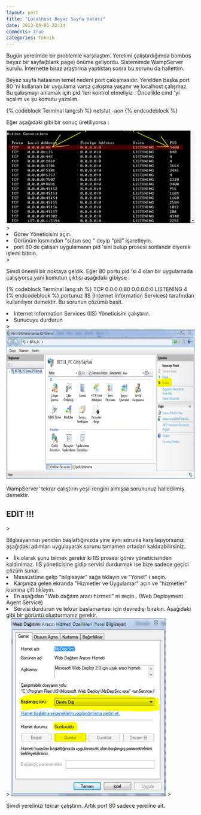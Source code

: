 ```yaml
---
layout: post
title: "Localhost Beyaz Sayfa Hatası"
date: 2013-06-01 22:14
comments: true
categories: Teknik
---
```


Bugün yerelimde bir problemle karşılaştım. Yerelimi çalıştırdığımda bomboş beyaz bir sayfa(blank page) önüme geliyordu. Sistemimde WampServer kurulu.
İnternette biraz araştırma yaptıktan sonra bu sorunu da hallettim.

Beyaz sayfa hatasının temel nedeni port çakışmasıdır. Yerelden başka port 80 'ni kullanan  bir uygulama varsa çakışma yaşanır ve localhost çalışmaz.
Bu çakışmayı anlamak için pid 'leri kontrol etmeliyiz . Öncelikle cmd 'yi açalım ve şu komutu yazalım.

{% codeblock Terminal lang:sh %}
netstat -aon 
{% endcodeblock %}

Eğer aşağıdaki gibi bir sonuç üretiliyorsa :

<img src="/images/pid.PNG"/>
>

<li> Görev Yöneticisini açın. </li>
<li> Görünüm kısmından "sütun seç " deyip "pid" işaretleyin.  </li>
<li> port 80 de çalışan uygulamanın pid 'sini bulup prosesi sonlandır diyerek işlemi bitirin. </li>
>

Şimdi önemli bir noktaya geldik. Eğer 80 portu pid 'si 4 olan bir uygulamada çalışıyorsa yani komutun çıktısı aşağıdaki gibiyse :

{% codeblock Terminal lang:sh %}
TCP     0.0.0.0:80     0.0.0.0:0     LISTENING     4 
{% endcodeblock %}
portunuz IIS (Internet Information Services) tarafından kullanılıyor demektir. Bu sorunun çözümü basit. 


<li> Internet Information Services (IIS) Yöneticisini çalıştırın.  </li>
<li> Sunucuyu durdurun </li>
>

<img src="/images/pid2.PNG" style="width:800px;height:400px;"/>


WampServer' tekrar çalıştırın yeşil rengini almışsa sorununuz halledilmiş demektir.

<h2> EDIT !!! </h2> 
>

Bilgisayarınızı yeniden başlattığınızda yine aynı sorunla karşılaşıyorsanız aşağıdaki adımları uygulayarak sorunu tamamen ortadan kaldırabilirsiniz.
>

<li> İlk olarak şunu bilmek gerekir ki IIS prosesi görev yöneticisinden kaldırılmaz. IIS yöneticisine gidip servisi durdurmak ise bize sadece geçici çözüm sunar. </li>
<li> Masaüstüne gelip "bilgisayar" sağa tıklayın ve "Yönet" i seçin. </li>
<li> Karşınıza gelen ekranda  "Hizmetler ve Uygulamar" açın ve "hizmetler" kısmına çift tıklayın. </li>
<li> En aşağıdan "Web dağıtım aracı hizmeti" ni seçin . (Web Deployment Agent Service) </li>
<li> Servisi durdurun ve tekrar başlamaması için devredışı bırakın. Aşağıdaki gibi bir görüntü oluşturmanız gerekir. </li>
>

<img src="/images/pid3.PNG" />
>

Şimdi yerelinizi tekrar çalıştırın. Artık port 80 sadece yereline ait.


